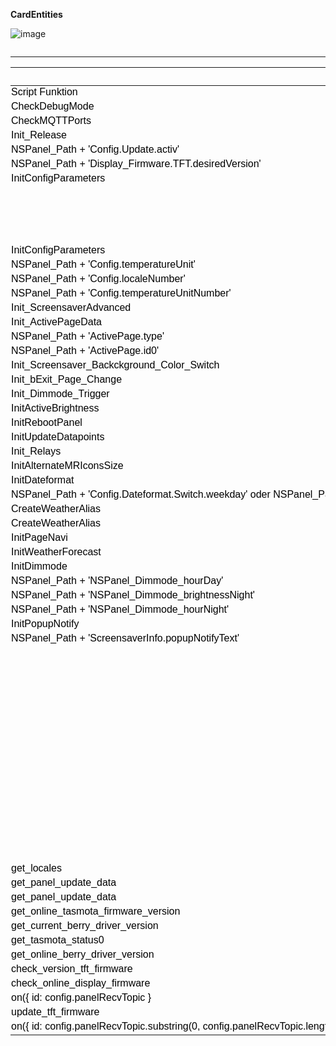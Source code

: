 **CardEntities**  
  
![image](https://github.com/joBr99/nspanel-lovelace-ui/assets/99131208/4071b1ba-688e-4fa0-be47-d551141b7964)
  
``` 

``` 

***
  
  
<html xmlns:o="urn:schemas-microsoft-com:office:office"
xmlns:x="urn:schemas-microsoft-com:office:excel"
xmlns="http://www.w3.org/TR/REC-html40">

<head>

<meta name=ProgId content=Excel.Sheet>
<meta name=Generator content="Microsoft Excel 15">
<link id=Main-File rel=Main-File
href="file:///C:/Users/Kuckuck/AppData/Local/Temp/msohtmlclip1/01/clip.htm">
<link rel=File-List
href="file:///C:/Users/Kuckuck/AppData/Local/Temp/msohtmlclip1/01/clip_filelist.xml">
<style>
<!--table
	{mso-displayed-decimal-separator:"\,";
	mso-displayed-thousand-separator:"\.";}
@page
	{margin:.79in .7in .79in .7in;
	mso-header-margin:.3in;
	mso-footer-margin:.3in;}
.font5
	{color:black;
	font-size:14.0pt;
	font-weight:400;
	font-style:normal;
	text-decoration:none;
	font-family:Calibri, sans-serif;
	mso-font-charset:0;}
.font6
	{color:red;
	font-size:14.0pt;
	font-weight:700;
	font-style:normal;
	text-decoration:none;
	font-family:"Calibri \(Textkörper\)";
	mso-generic-font-family:auto;
	mso-font-charset:0;}
.font7
	{color:red;
	font-size:14.0pt;
	font-weight:400;
	font-style:normal;
	text-decoration:none;
	font-family:"Calibri \(Textkörper\)";
	mso-generic-font-family:auto;
	mso-font-charset:0;}
.font8
	{color:windowtext;
	font-size:14.0pt;
	font-weight:400;
	font-style:normal;
	text-decoration:none;
	font-family:"Calibri \(Textkörper\)";
	mso-generic-font-family:auto;
	mso-font-charset:0;}
tr
	{mso-height-source:auto;}
col
	{mso-width-source:auto;}
br
	{mso-data-placement:same-cell;}
td
	{padding-top:1px;
	padding-right:1px;
	padding-left:1px;
	mso-ignore:padding;
	color:black;
	font-size:12.0pt;
	font-weight:400;
	font-style:normal;
	text-decoration:none;
	font-family:Calibri, sans-serif;
	mso-font-charset:0;
	mso-number-format:General;
	text-align:general;
	vertical-align:bottom;
	border:none;
	mso-background-source:auto;
	mso-pattern:auto;
	mso-protection:locked visible;
	white-space:nowrap;
	mso-rotate:0;}
.xl63
	{font-size:14.0pt;
	mso-number-format:"\@";
	text-align:center;
	vertical-align:top;
	white-space:normal;}
.xl64
	{font-size:14.0pt;
	mso-number-format:"\@";
	text-align:left;
	vertical-align:top;
	white-space:normal;}
.xl65
	{font-size:14.0pt;}
.xl66
	{font-size:14.0pt;
	mso-number-format:"\@";
	text-align:center;
	vertical-align:middle;
	border:.5pt solid windowtext;
	white-space:normal;}
.xl67
	{font-size:14.0pt;
	text-align:center;
	vertical-align:middle;}
.xl68
	{font-size:14.0pt;
	mso-number-format:"\@";
	text-align:center;
	vertical-align:top;
	border:.5pt solid windowtext;
	white-space:normal;}
.xl69
	{font-size:14.0pt;
	mso-number-format:"\@";
	text-align:left;
	vertical-align:top;
	border:.5pt solid windowtext;
	white-space:normal;}
.xl70
	{font-size:14.0pt;
	text-align:center;
	vertical-align:top;
	white-space:normal;}
.xl71
	{font-size:14.0pt;
	text-align:center;
	white-space:normal;}
.xl72
	{font-size:14.0pt;
	mso-number-format:"\@";
	text-align:left;
	vertical-align:top;
	border:.5pt solid windowtext;
	background:yellow;
	mso-pattern:black none;
	white-space:normal;}
.xl73
	{font-size:14.0pt;
	mso-number-format:"\@";
	text-align:center;
	vertical-align:top;
	border-top:.5pt solid windowtext;
	border-right:.5pt solid windowtext;
	border-bottom:none;
	border-left:.5pt solid windowtext;
	white-space:normal;}
.xl74
	{font-size:14.0pt;
	mso-number-format:"\@";
	text-align:center;
	vertical-align:top;
	border-top:none;
	border-right:.5pt solid windowtext;
	border-bottom:none;
	border-left:.5pt solid windowtext;
	white-space:normal;}
.xl75
	{font-size:14.0pt;
	mso-number-format:"\@";
	text-align:center;
	vertical-align:top;
	border-top:none;
	border-right:.5pt solid windowtext;
	border-bottom:.5pt solid windowtext;
	border-left:.5pt solid windowtext;
	white-space:normal;}
.xl76
	{font-size:14.0pt;
	mso-number-format:"\@";
	text-align:center;
	vertical-align:top;
	border-top:none;
	border-right:none;
	border-bottom:.5pt solid windowtext;
	border-left:none;
	white-space:normal;}
-->
</style>
</head>

<body link="#0563C1" vlink="#954F72">



  |   | Datenpunkte, die   erstellt werden, wenn Prüfung nicht erfolgreich ist.     Wenn keine Prüfung vorgesehen ist, werden sie automatisch erstellt.
-- | -- | --
Script   Funktion | Prüfung | Datenpunkte   unter NSPanel_Path | Datenpunkte   unter Alias_Path
CheckDebugMode |   | Config.ScripgtDebugStatus | Config.ScripgtDebugStatus.ACTUAL        Config.ScripgtDebugStatus.SET
CheckMQTTPorts |   | Config.MQTT.portCheck | Config.MQTT.portCheck.ACTUAL     Config.MQTT.portCheck.SET
Init_Release | NSPanel_Path   + 'Display_Firmware.desiredVersion' | Display_Firmware.desiredVersion |  
NSPanel_Path + 'Config.Update.activ' | Config.Update.activ |  
NSPanel_Path +   'Display_Firmware.TFT.desiredVersion' | Display_Firmware.TFT.desiredVersion     Display_Firmware.TFT.currentVersion | Display_Firmware.TFT.currentVersion.ACTUAL     Display_Firmware.TFT.desiredVersion.ACTUAL
InitConfigParameters |   | Config.Screensaver.alternativeScreensaverLayout | Config.Screensaver.alternativeScreensaverLayout.ACTUAL     Config.Screensaver.alternativeScreensaverLayout.SET
  | Config.Screensaver.ScreensaverAdvanced | Config.Screensaver.ScreensaverAdvanced.ACTUAL     Config.Screensaver.ScreensaverAdvanced.SET
  | Config.Screensaver.autoWeatherColorScreensaverLayout | Config.Screensaver.autoWeatherColorScreensaverLayout.ACTUAL     Config.Screensaver.autoWeatherColorScreensaverLayout.SET
  | Config.Screensaver.timeoutScreensaver | Config.Screensaver.timeoutScreensaver.ACTUAL     Config.Screensaver.timeoutScreensaver.SET
  | Config.Screensaver.screenSaverDoubleClick | Config.Screensaver.screenSaverDoubleClick.ACTUAL     Config.Screensaver.screenSaverDoubleClick.SET
InitConfigParameters | NSPanel_Path   + 'Config.locale' | Config.locale |  
NSPanel_Path + 'Config.temperatureUnit' | Config.temperatureUnit |  
NSPanel_Path + 'Config.localeNumber' | Config.localeNumber | Config.localeNumber.VALUE
NSPanel_Path + 'Config.temperatureUnitNumber' | Config.temperatureUnitNumber | Config.temperatureUnitNumber.VALUE
Init_ScreensaverAdvanced | NSPanel_Path   + 'Config.Screensaver.ScreensaverAdvanced' | Config.Screensaver.ScreensaverAdvanced |  
Init_ActivePageData | NSPanel_Path   + 'ActivePage.heading' | ActivePage.heading |  
NSPanel_Path + 'ActivePage.type' | ActivePage.type |  
NSPanel_Path + 'ActivePage.id0' | ActivePage.id0 |  
Init_Screensaver_Backckground_Color_Switch | NSPanel_Path   + 'ScreensaverInfo.bgColorIndicator' | ScreensaverInfo.bgColorIndicator |  
Init_bExit_Page_Change | NSPanel_Path   + 'ScreensaverInfo.bExitPage' | ScreensaverInfo.bExitPage |  
Init_Dimmode_Trigger | NSPanel_Path   + 'ScreensaverInfo.Trigger_Dimmode' | ScreensaverInfo.Trigger_Dimmode |  
InitActiveBrightness | NSPanel_Path   + 'ScreensaverInfo.activeBrightness' oder     NSPanel_Path +   'ScreensaverInfo.activeDimmodeBrightness' | ScreensaverInfo.activeBrightness     ScreensaverInfo.activeDimmodeBrightness | ScreensaverInfo.activeBrightness.ACTUAL     ScreensaverInfo.activeBrightness.SET
InitRebootPanel | NSPanel_Path   + 'Config.rebootNSPanel' | Config.rebootNSPanel | Config.rebootNSPanel.SET
InitUpdateDatapoints | NSPanel_Path   + 'Config.Update.UpdateTasmota' | Config.Update.UpdateTasmota     Config.Update.UpdateBerry     Config.Update.UpdateNextion | Config.Update.UpdateTasmota.SET     Config.Update.UpdateBerry.SET     Config.Update.UpdateNextion.SET
Init_Relays | NSPanel_Path   + 'Relay.1' oder     NSPanel_Path + 'Relay.2' | Relay.1     Relay.2 | Relay.1.ACTUAL     Relay.1.SET     Relay.2.ACTUAL     Relay.2.SET
InitAlternateMRIconsSize | NSPanel_Path   + 'Config.MRIcons.alternateMRIconSize.1' oder     NSPanel_Path + 'Config.MRIcons.alternateMRIconSize.2' | Config.MRIcons.alternateMRIconSize.1     Config.MRIcons.alternateMRIconSize.2 | Config.MRIcons.alternateMRIconSize.1.ACTUAL     Config.MRIcons.alternateMRIconSize.1.SET     Config.MRIcons.alternateMRIconSize.2.ACTUAL     Config.MRIcons.alternateMRIconSize.2.SET
InitDateformat | NSPanel_Path   + 'Config.Dateformat.weekday' oder     NSPanel_Path + 'Config.Dateformat.month' | Config.Dateformat.weekday     Config.Dateformat.month |  
NSPanel_Path +   'Config.Dateformat.Switch.weekday' oder     NSPanel_Path + 'Config.Dateformat.Switch.month' | Config.Dateformat.Switch.weekday     Config.Dateformat.Switch.month | Config.Dateformat.Switch.weekday.ACTUAL     Config.Dateformat.Switch.weekday.SET     Config.Dateformat.Switch.month.ACTUAL     Config.Dateformat.Switch.month.SET
CreateWeatherAlias | weatherEntity   + '.ICON' und     'daswetter.X.NextHours.Location_1.Day_1.current.symbol_value' |   | weatherEntity   + '.ICON'     weatherEntity + '.TEMP'     weatherEntity + '.TEMP_MIN'     weatherEntity + '.TEMP_MAX'
CreateWeatherAlias | weatherEntity   + '.ICON' und     'accuweather.X.Current.WeatherIcon' |   | weatherEntity   + '.ICON'     weatherEntity + '.TEMP'     weatherEntity + '.TEMP_MIN'     weatherEntity + '.TEMP_MAX'
InitPageNavi | NSPanel_Path   + 'PageNavi' | PageNavi |  
InitWeatherForecast | NSPanel_Path   + "ScreensaverInfo.weatherForecast" oder     NSPanel_Path + "ScreensaverInfo.weatherForecastTimer" oder     NSPanel_Path + "ScreensaverInfo.entityChangeTime" | ScreensaverInfo.weatherForecast     ScreensaverInfo.weatherForecastTimer     ScreensaverInfo.entityChangeTime | ScreensaverInfo.weatherForecast.ACTUAL     ScreensaverInfo.weatherForecast.SET     ScreensaverInfo.weatherForecastTimer.ACTUAL     ScreensaverInfo.weatherForecastTimer.SET     ScreensaverInfo.entityChangeTime.ACTUAL     ScreensaverInfo.entityChangeTime.SET
InitDimmode | NSPanel_Path   + 'NSPanel_Dimmode_brightnessDay' | NSPanel_Dimmode_brightnessDay | Dimmode.brightnessDay.ACTUAL     Dimmode.brightnessDay.SET
NSPanel_Path + 'NSPanel_Dimmode_hourDay' | NSPanel_Dimmode_hourDay | Dimmode.hourDay.ACTUAL     Dimmode.hourDay.SET
NSPanel_Path +   'NSPanel_Dimmode_brightnessNight' | NSPanel_Dimmode_brightnessNight | Dimmode.brightnessNight.ACTUAL     Dimmode.brightnessNight.SET
NSPanel_Path + 'NSPanel_Dimmode_hourNight' | NSPanel_Dimmode_hourNight | Dimmode.hourNight.ACTUAL     Dimmode.hourNight.SET
InitPopupNotify | NSPanel_Path   + 'ScreensaverInfo.popupNotifyHeading' | ScreensaverInfo.popupNotifyHeading |  
NSPanel_Path +   'ScreensaverInfo.popupNotifyText' | ScreensaverInfo.popupNotifyText |  
  | popupNotify.popupNotifyHeading |  
  | popupNotify.popupNotifyHeading |  
  | popupNotify.popupNotifyText |  
  | popupNotify.popupNotifyTextColor |  
  | popupNotify.popupNotifyInternalName |  
  | popupNotify.popupNotifyButton1TextColor |  
  | popupNotify.popupNotifyButton1Text |  
  | popupNotify.popupNotifyButton2TextColor |  
  | popupNotify.popupNotifyButton2Text |  
  | popupNotify.popupNotifySleepTimeout |  
  | popupNotify.popupNotifyAction |  
  | popupNotify.popupNotifyLayout |  
  | popupNotify.popupNotifyFontIdText |  
  | popupNotify.popupNotifyIcon |  
  | popupNotify.popupNotifyIconColor |  
get_locales |   | NSPanel_locales_json |  
get_panel_update_data |   | NSPanel_autoUpdate | autoUpdate.ACTUAL     autoUpdate.SET
get_panel_update_data |   | NSPanel_ipAddress | ipAddress.ACTUAL
get_online_tasmota_firmware_version |   | Tasmota_Firmware.onlineVersion | Tasmota_Firmware.onlineVersion.ACTUAL
get_current_berry_driver_version |   | Berry_Driver.currentVersion | Display.BerryDriver.ACTUAL
get_tasmota_status0 |   | Tasmota_Firmware.currentVersion     Tasmota.Uptime     Tasmota.Version     Tasmota.Hardware     Tasmota.Wifi.AP     Tasmota.Wifi.SSId     Tasmota.Wifi.BSSId     Tasmota.Wifi.Channel     Tasmota.Wifi.Mode     Tasmota.Wifi.RSSI     Tasmota.Wifi.Signal     Tasmota.Product | Tasmota.Uptime.ACTUAL     Tasmota.Version.ACTUAL     Tasmota.Hardware.ACTUAL     Tasmota.Wifi.AP.ACTUAL     Tasmota.Wifi.SSId.ACTUAL     Tasmota.Wifi.BSSId.ACTUAL     Tasmota.Wifi.Channel.ACTUAL     Tasmota.Wifi.Mode.ACTUAL     Tasmota.Wifi.RSSI.ACTUAL     Tasmota.Wifi.Signal.ACTUAL     Tasmota.Product.ACTUAL
get_online_berry_driver_version |   | Berry_Driver.onlineVersion | Berry_Driver.onlineVersion.ACTUAL
check_version_tft_firmware |   | TFT_Firmware.onlineVersion |  
check_online_display_firmware |   | Display_Firmware.onlineVersion |  
on({ id: config.panelRecvTopic } |   | Display_Firmware.currentVersion     NSPanel_Version | Display.TFTVersion.ACTUAL     Display.Model.ACTUAL
update_tft_firmware |   | TFT_Firmware.onlineVersion |  
on({ id: config.panelRecvTopic.substring(0,   config.panelRecvTopic.length - 'RESULT'.length) + 'SENSOR' } |   | Sensor.Time     Sensor.TempUnit     Sensor.ANALOG.Temperature     Sensor.ESP32.Temperature | Sensor.Time.ACTUAL     Sensor.TempUnit.ACTUAL     Sensor.ANALOG.Temperature.ACTUAL     Sensor.ESP32.Temperature.ACTUAL



</body>

</html>
